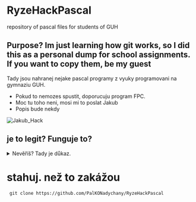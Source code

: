 # RyzeHackPascal
repository of pascal files for students of GUH
## Purpose? Im just learning how git works, so I did this as a personal dump for school assignments. If you want to copy them, be my guest
Tady jsou nahranej nejake pascal programy z vyuky programovani na gymnaziu GUH. 
* Pokud to nemozes spustit, doporucuju program FPC. 
* Moc tu toho neni, mosi mi to poslat Jakub
* Popis bude nekdy

![Jakub_Hack](https://media.discordapp.net/attachments/576369343047270410/954067358945775626/IMG_20220217_151317.jpg?width=505&height=673)
## je to legit? Funguje to?

<details>
<summary>Nevěříš? Tady je důkaz.</summary>

<img src="https://media.discordapp.net/attachments/576369343047270410/969223285961293874/Photo_1.jpg"> </img>
Svatá tužka ✏️
</details>

# stahuj. než to zakážou
	 git clone https://github.com/PalKONadychany/RyzeHackPascal 

